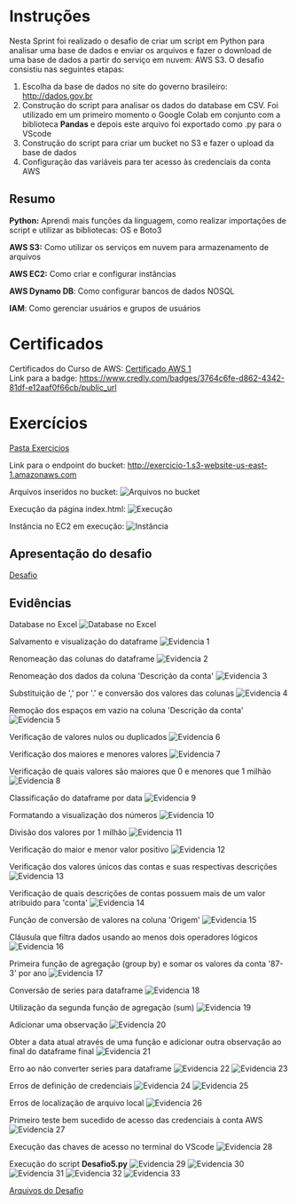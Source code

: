 # Instruções

Nesta Sprint foi realizado o desafio de criar um script em Python para analisar uma base de dados e enviar os arquivos e fazer o download de uma base de dados a partir do serviço em nuvem: AWS S3. O desafio consistiu nas seguintes etapas:<br>

1. Escolha da base de dados no site do governo brasileiro: http://dados.gov.br<br>
2. Construção do script para analisar os dados do database em CSV. Foi utilizado em um primeiro momento o Google Colab em conjunto com a biblioteca **Pandas** e depois este arquivo foi exportado como .py para o VScode<br>
3. Construção do script para criar um bucket no S3 e fazer o upload da base de dados<br>
4. Configuração das variáveis para ter acesso às credenciais da conta AWS

## Resumo

**Python:** Aprendi mais funções da linguagem, como realizar importações de script e utilizar as bibliotecas: OS e Boto3

**AWS S3:** Como utilizar os serviços em nuvem para armazenamento de arquivos

**AWS EC2:** Como criar e configurar instâncias

**AWS Dynamo DB**: Como configurar bancos de dados NOSQL

**IAM**: Como gerenciar usuários e grupos de usuários

# Certificados

Certificados do Curso de AWS:
[Certificado AWS 1](certificados/aws-cloud-quest-cloud-practitioner.png)<br>
Link para a badge: https://www.credly.com/badges/3764c6fe-d862-4342-81df-e12aaf0f66cb/public_url

# Exercícios

[Pasta Exercicios](exercicios/)

Link para o endpoint do bucket: http://exercicio-1.s3-website-us-east-1.amazonaws.com

Arquivos inseridos no bucket:
![Arquivos no bucket](exercicios/Arquivos_bucket.png/)

Execução da página index.html:
![Execução](exercicios/Execucao_bucket.png/)

Instância no EC2 em execução:
![Instância](exercicios/Instancia_execucao.png)

## Apresentação do desafio

[Desafio](desafio/README.md)


## Evidências

Database no Excel
![Database no Excel](evidencias/Database.png)

Salvamento e visualização do dataframe
![Evidencia 1](evidencias/01.png)

Renomeação das colunas do dataframe
![Evidencia 2](evidencias/02.png) 

Renomeação dos dados da coluna 'Descrição da conta'
![Evidencia 3](evidencias/03.png)

Substituição de ',' por '.' e conversão dos valores das colunas
![Evidencia 4](evidencias/04.png)

Remoção dos espaços em vazio na coluna 'Descrição da conta'
![Evidencia 5](evidencias/05.png)

Verificação de valores nulos ou duplicados
![Evidencia 6](evidencias/06.png)

Verificação dos maiores e menores valores
![Evidencia 7](evidencias/07.png)

Verificação de quais valores são maiores que 0 e menores que 1 milhão 
![Evidencia 8](evidencias/08.png)

Classificação do dataframe por data
![Evidencia 9](evidencias/09.png)

Formatando a visualização dos números
![Evidencia 10](evidencias/10.png)

Divisão dos valores por 1 milhão
![Evidencia 11](evidencias/11.png)

Verificação do maior e menor valor positivo
![Evidencia 12](evidencias/12.png)

Verificação dos valores únicos das contas e suas respectivas descrições
![Evidencia 13](evidencias/13.png)

Verificação de quais descrições de contas possuem mais de um valor atribuido para 'conta'
![Evidencia 14](evidencias/14.png)

Função de conversão de valores na coluna 'Origem'
![Evidencia 15](evidencias/15.png)

Cláusula que filtra dados usando ao menos dois operadores lógicos
![Evidencia 16](evidencias/16.png)

Primeira função de agregação (group by) e somar os valores da conta '87-3' por ano
![Evidencia 17](evidencias/17.png)

Conversão de series para dataframe
![Evidencia 18](evidencias/18.png)

Utilização da segunda função de agregação (sum)
![Evidencia 19](evidencias/19.png)

Adicionar uma observação 
![Evidencia 20](evidencias/20.png)

Obter a data atual através de uma função e adicionar outra observação ao final do dataframe final
![Evidencia 21](evidencias/21.png)

Erro ao não converter series para dataframe
![Evidencia 22](evidencias/Err_01.png)
![Evidencia 23](evidencias/Err_02.png)

Erros de definição de credenciais
![Evidencia 24](evidencias/Err_03.png)
![Evidencia 25](evidencias/Err_04.png)

Erros de localização de arquivo local
![Evidencia 26](evidencias/Err_05.png)

Primeiro teste bem sucedido de acesso das credenciais à conta AWS
![Evidencia 27](evidencias/Exec_00.png)

Execução das chaves de acesso no terminal do VScode
![Evidencia 28](evidencias/Exec_01.png)

Execução do script **Desafio5.py**
![Evidencia 29](evidencias/Exec_01.png)
![Evidencia 30](evidencias/Exec_02.png)
![Evidencia 31](evidencias/Exec_03.png)
![Evidencia 32](evidencias/Exec_04.png)
![Evidencia 33](evidencias/Exec_05.png)


[Arquivos do Desafio](desafio/)